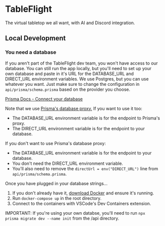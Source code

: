 # TableFlight

The virtual tabletop we all want, with AI and Discord integration.

## Local Development

### You need a database
If you aren't part of the TableFlight dev team, you won't have access to our database. You can still run the app locally, but you'll need to set up your own database and paste in it's URL for the DATABASE_URL and DIRECT_URL environment variables. We use Postgres, but you can use whatever you want. Just make sure to change the configuration in `api/prisma/schema.prisma` based on the provider you choose.

[Prisma Docs - Connect your database](https://www.prisma.io/docs/getting-started/setup-prisma/start-from-scratch/relational-databases/connect-your-database-typescript-postgresql)

Note that we use [Prisma's database proxy.](https://cloud.prisma.io/) If you want to use it too:
* The DATABASE_URL environment variable is for the endpoint to Prisma's proxy. 
* The DIRECT_URL environment variable is for the endpoint to your database.

If you don't want to use Prisma's database proxy:
* The DATABASE_URL environment variable is for the endpoint to your database.
* You don't need the DIRECT_URL environment variable.
* You'll also need to remove the `directUrl = env("DIRECT_URL")` line from `api/prisma/schema.prisma`.

Once you have plugged in your database strings...

1. If you don't already have it, [download Docker](https://docs.docker.com/get-docker/) and ensure it's running.
2. Run `docker-compose up` in the root directory.
3. Connect to the containers with VSCode's Dev Containers extension.

IMPORTANT: If you're using your own databse, you'll need to run `npx prisma migrate dev --name init` from the /api directory.
